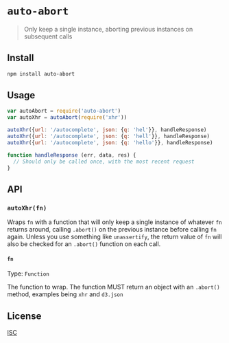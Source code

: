 # `auto-abort`

> Only keep a single instance, aborting previous instances on subsequent calls

## Install

```sh
npm install auto-abort
```

## Usage

```js
var autoAbort = require('auto-abort')
var autoXhr = autoAbort(require('xhr'))

autoXhr({url: '/autocomplete', json: {q: 'hel'}}, handleResponse)
autoXhr({url: '/autocomplete', json: {q: 'hell'}}, handleResponse)
autoXhr({url: '/autocomplete', json: {q: 'hello'}}, handleResponse)

function handleResponse (err, data, res) {
  // Should only be called once, with the most recent request
}
```

## API

### `autoXhr(fn)`

Wraps `fn` with a function that will only keep a single instance of whatever `fn`
returns around, calling `.abort()` on the previous instance before calling
`fn` again. Unless you use something like `unassertify`, the return value of `fn`
will also be checked for an `.abort()` function on each call.

#### `fn`
Type: `Function`

The function to wrap. The function MUST return an object with an `.abort()`
method, examples being `xhr` and `d3.json`

## License

[ISC](LICENSE.md)
